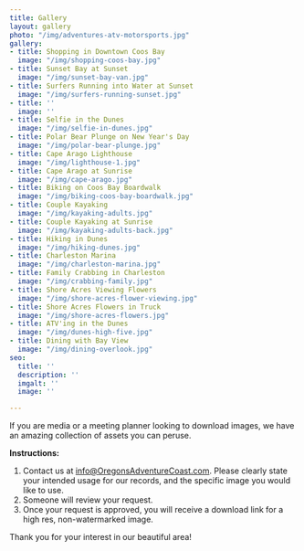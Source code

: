 ```yaml
---
title: Gallery
layout: gallery
photo: "/img/adventures-atv-motorsports.jpg"
gallery:
- title: Shopping in Downtown Coos Bay
  image: "/img/shopping-coos-bay.jpg"
- title: Sunset Bay at Sunset
  image: "/img/sunset-bay-van.jpg"
- title: Surfers Running into Water at Sunset
  image: "/img/surfers-running-sunset.jpg"
- title: ''
  image: ''
- title: Selfie in the Dunes
  image: "/img/selfie-in-dunes.jpg"
- title: Polar Bear Plunge on New Year's Day
  image: "/img/polar-bear-plunge.jpg"
- title: Cape Arago Lighthouse
  image: "/img/lighthouse-1.jpg"
- title: Cape Arago at Sunrise
  image: "/img/cape-arago.jpg"
- title: Biking on Coos Bay Boardwalk
  image: "/img/biking-coos-bay-boardwalk.jpg"
- title: Couple Kayaking
  image: "/img/kayaking-adults.jpg"
- title: Couple Kayaking at Sunrise
  image: "/img/kayaking-adults-back.jpg"
- title: Hiking in Dunes
  image: "/img/hiking-dunes.jpg"
- title: Charleston Marina
  image: "/img/charleston-marina.jpg"
- title: Family Crabbing in Charleston
  image: "/img/crabbing-family.jpg"
- title: Shore Acres Viewing Flowers
  image: "/img/shore-acres-flower-viewing.jpg"
- title: Shore Acres Flowers in Truck
  image: "/img/shore-acres-flowers.jpg"
- title: ATV'ing in the Dunes
  image: "/img/dunes-high-five.jpg"
- title: Dining with Bay View
  image: "/img/dining-overlook.jpg"
seo:
  title: ''
  description: ''
  imgalt: ''
  image: ''

---
```

If you are media or a meeting planner looking to download images, we have an amazing collection of assets you can peruse.

**Instructions:**

1. Contact us at [info@OregonsAdventureCoast.com](mailto:info@OregonsAdventureCoast.com). Please clearly state your intended usage for our records, and the specific image you would like to use.
2. Someone will review your request.
3. Once your request is approved, you will receive a download link for a high res, non-watermarked image.

Thank you for your interest in our beautiful area!